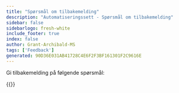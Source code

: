 ```yaml
---
title: "Spørsmål om tilbakemelding"
description: "Automatiseringssett - Spørsmål om tilbakemelding"
sidebar: false
sidebarlogo: fresh-white
include_footer: true
index: false
author: Grant-Archibald-MS
tags: ['Feedback']
generated: 90D36E031AB41728C4E6F2F3BF161301F2C9616E
---
```


Gi tilbakemelding på følgende spørsmål:

{{<questions name="/content/nb/feedback.json" completed="Takk for at du fullførte spørsmål" showNavigationButtons="false" locale="nb">}}
